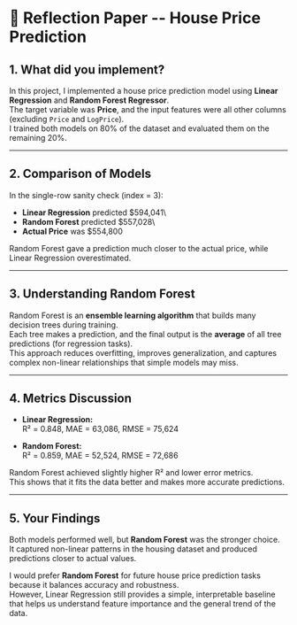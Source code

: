# 📝 Reflection Paper -- House Price Prediction

## 1. What did you implement?

In this project, I implemented a house price prediction model using
**Linear Regression** and **Random Forest Regressor**.\
The target variable was **Price**, and the input features were all other
columns (excluding `Price` and `LogPrice`).\
I trained both models on 80% of the dataset and evaluated them on the
remaining 20%.

------------------------------------------------------------------------

## 2. Comparison of Models

In the single-row sanity check (index = 3):

-   **Linear Regression** predicted \$594,041\
-   **Random Forest** predicted \$557,028\
-   **Actual Price** was \$554,800

Random Forest gave a prediction much closer to the actual price, while
Linear Regression overestimated.

------------------------------------------------------------------------

## 3. Understanding Random Forest

Random Forest is an **ensemble learning algorithm** that builds many
decision trees during training.\
Each tree makes a prediction, and the final output is the **average** of
all tree predictions (for regression tasks).\
This approach reduces overfitting, improves generalization, and captures
complex non-linear relationships that simple models may miss.

------------------------------------------------------------------------

## 4. Metrics Discussion

-   **Linear Regression:**\
    R² = 0.848, MAE = 63,086, RMSE = 75,624

-   **Random Forest:**\
    R² = 0.859, MAE = 52,524, RMSE = 72,686

Random Forest achieved slightly higher R² and lower error metrics.\
This shows that it fits the data better and makes more accurate
predictions.

------------------------------------------------------------------------

## 5. Your Findings

Both models performed well, but **Random Forest** was the stronger
choice.\
It captured non-linear patterns in the housing dataset and produced
predictions closer to actual values.

I would prefer **Random Forest** for future house price prediction tasks
because it balances accuracy and robustness.\
However, Linear Regression still provides a simple, interpretable
baseline that helps us understand feature importance and the general
trend of the data.
